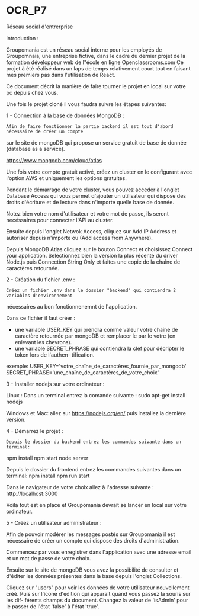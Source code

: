 # OCR_P7
Réseau social d'entrerprise

Introduction :

Groupomania est un réseau social interne pour les employés de Groupomnaia, une entreprise
fictive, dans le cadre du dernier projet de la formation développeur web de l"école en
ligne Openclassrooms.com
Ce projet à été réalisé dans un laps de temps relativement court tout en faisant mes premiers
pas dans l'utilisation de React.

Ce document décrit la manière de faire tourner le projet en local sur votre pc depuis chez 
vous. 

Une fois le projet cloné il vous faudra suivre les étapes suivantes:

 1 - Connection à la base de données MongoDB :

    Afin de faire fonctionner la partie backend il est tout d'abord nécessaire de créer un compte
sur le site de mongoDB qui propose un service gratuit de base de donnée (database as a service).

https://www.mongodb.com/cloud/atlas

Une fois votre compte gratuit activé, créez un cluster en le configurant avec l'option AWS et 
uniquement les options gratuites.

Pendant le démarrage de votre cluster, vous pouvez acceder à l'onglet Database Access qui vous 
permet d'ajouter un utilisateur qui dispose des droits d'écriture et de lecture dans n'importe
quelle base de donnée.

Notez bien votre nom d'utilisateur et votre mot de passe, ils seront necéssaires pour connecter
l'API au cluster.

Ensuite depuis l'onglet Netwok Access, cliquez sur Add IP Address et autoriser depuis 
n'importe ou (Add access from Anywhere).

Depuis MongoDB Atlas cliquez sur le bouton Connect et choisissez Connect your application.
Selectionnez bien la version la plus récente du driver Node.js puis Connection String Only
et faites une copie de la chaîne de caractères retournée.

2 - Création du fichier .env :

    Créez un fichier .env dans le dossier "backend" qui contiendra 2 variables d'environnement
nécessaires au bon fonctionnenemnt de l'application.

Dans ce fichier il faut créer :
 - une variable USER_KEY qui prendra comme valeur votre chaîne
de caractère retournée par mongoDB et remplacer le <PASSWORD> par le votre (en enlevant les
chevrons).
- une variable SECRET_PHRASE qui contiendra la clef pour décripter le token lors de l'authen-
tification. 

exemple:
USER_KEY='votre_chaîne_de_caractères_fournie_par_mongodb'
SECRET_PHRASE='une_chaîne_de_caractères_de_votre_choix'

3 - Installer nodejs sur votre ordinateur :

Linux :
Dans un terminal entrez la comande suivante :
sudo apt-get install nodejs

Windows et Mac:
allez sur https://nodejs.org/en/ puis installez la dernière version.

4 - Démarrez le projet :

    Depuis le dossier du backend entrez les commandes suivante dans un terminal:
npm install
npm start
node server 

Depuis le dossier du frontend entrez les commandes suivantes dans un terminal:
npm install
npm run start 

Dans le navigateur de votre choix allez à l'adresse suivante :
http://localhost:3000

Voila tout est en place et Groupomania devrait se lancer en local sur votre ordinateur.

5 - Créez un utilisateur administrateur :

Afin de pouvoir modérer les messages postés sur Groupomania il est nécessaire de créer
un compte qui dispose des droits d'administration. 

Commencez par vous enregistrer dans l'application  avec une adresse email et un mot de 
passe de votre choix. 

Ensuite sur le site de mongoDB vous avez la possibilité de consulter et d'éditer les 
données présentes dans la base depuis l'onglet Collections.

Cliquez sur "users" pour voir les données de votre utilisateur nouvellement créé.
Puis sur l'icone d'edition qui apparait quand vous passez la souris sur les dif-
férents champs du document. 
Changez la valeur de 'isAdmin' pour le passer de l'état 'false' à l'état 'true'.
